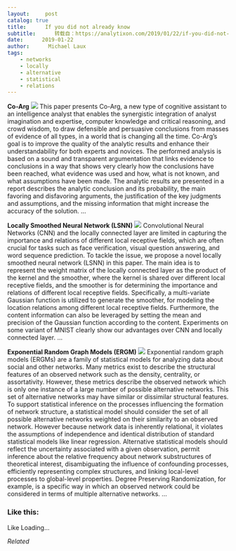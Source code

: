 ```yaml
---
layout:     post
catalog: true
title:      If you did not already know
subtitle:      转载自：https://analytixon.com/2019/01/22/if-you-did-not-already-know-616/
date:      2019-01-22
author:      Michael Laux
tags:
    - networks
    - locally
    - alternative
    - statistical
    - relations
---
```


**Co-Arg** ![](https://analytixon.files.wordpress.com/2015/01/google.png?w=529)
This paper presents Co-Arg, a new type of cognitive assistant to an intelligence analyst that enables the synergistic integration of analyst imagination and expertise, computer knowledge and critical reasoning, and crowd wisdom, to draw defensible and persuasive conclusions from masses of evidence of all types, in a world that is changing all the time. Co-Arg’s goal is to improve the quality of the analytic results and enhance their understandability for both experts and novices. The performed analysis is based on a sound and transparent argumentation that links evidence to conclusions in a way that shows very clearly how the conclusions have been reached, what evidence was used and how, what is not known, and what assumptions have been made. The analytic results are presented in a report describes the analytic conclusion and its probability, the main favoring and disfavoring arguments, the justification of the key judgments and assumptions, and the missing information that might increase the accuracy of the solution. … 

**Locally Smoothed Neural Network (LSNN)** ![](https://analytixon.files.wordpress.com/2015/01/google.png?w=529)
Convolutional Neural Networks (CNN) and the locally connected layer are limited in capturing the importance and relations of different local receptive fields, which are often crucial for tasks such as face verification, visual question answering, and word sequence prediction. To tackle the issue, we propose a novel locally smoothed neural network (LSNN) in this paper. The main idea is to represent the weight matrix of the locally connected layer as the product of the kernel and the smoother, where the kernel is shared over different local receptive fields, and the smoother is for determining the importance and relations of different local receptive fields. Specifically, a multi-variate Gaussian function is utilized to generate the smoother, for modeling the location relations among different local receptive fields. Furthermore, the content information can also be leveraged by setting the mean and precision of the Gaussian function according to the content. Experiments on some variant of MNIST clearly show our advantages over CNN and locally connected layer. … 

**Exponential Random Graph Models (ERGM)** ![](https://analytixon.files.wordpress.com/2015/01/google.png?w=529)
Exponential random graph models (ERGMs) are a family of statistical models for analyzing data about social and other networks. Many metrics exist to describe the structural features of an observed network such as the density, centrality, or assortativity. However, these metrics describe the observed network which is only one instance of a large number of possible alternative networks. This set of alternative networks may have similar or dissimilar structural features. To support statistical inference on the processes influencing the formation of network structure, a statistical model should consider the set of all possible alternative networks weighted on their similarity to an observed network. However because network data is inherently relational, it violates the assumptions of independence and identical distribution of standard statistical models like linear regression. Alternative statistical models should reflect the uncertainty associated with a given observation, permit inference about the relative frequency about network substructures of theoretical interest, disambiguating the influence of confounding processes, efficiently representing complex structures, and linking local-level processes to global-level properties. Degree Preserving Randomization, for example, is a specific way in which an observed network could be considered in terms of multiple alternative networks. … 





### Like this:

Like Loading...


*Related*

